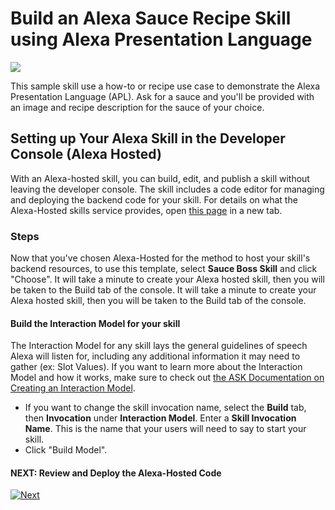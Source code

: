 # Build an Alexa Sauce Recipe Skill using Alexa Presentation Language
<img src="https://m.media-amazon.com/images/G/01/mobile-apps/dex/alexa/alexa-skills-kit/tutorials/quiz-game/header._TTH_.png" />

This sample skill use a how-to or recipe use case to demonstrate the Alexa Presentation Language (APL). Ask for a sauce and you'll be provided with an image and recipe description for the sauce of your choice.

## Setting up Your Alexa Skill in the Developer Console (Alexa Hosted)

With an Alexa-hosted skill, you can build, edit, and publish a skill without leaving the developer console.
The skill includes a code editor for managing and deploying the backend code for your skill.
For details on what the Alexa-Hosted skills service provides, open [this page](https://developer.amazon.com/docs/hosted-skills/build-a-skill-end-to-end-using-an-alexa-hosted-skill.html) in a new tab.

### Steps
Now that you've chosen Alexa-Hosted for the method to host your skill's backend resources, to use this template, select **Sauce Boss Skill** and click "Choose". It will take a minute to create your Alexa hosted skill, then you will be taken to the Build tab of the console. It will take a minute to create your Alexa hosted skill, then you will be taken to the Build tab of the console.


 #### Build the Interaction Model for your skill

The Interaction Model for any skill lays the general guidelines of speech Alexa will listen for, including any additional information it may need to gather (ex: Slot Values). If you want to learn more about the Interaction Model and how it works, make sure to check out [the ASK Documentation on Creating an Interaction Model](https://developer.amazon.com/docs/custom-skills/create-the-interaction-model-for-your-skill.html).

- If you want to change the skill invocation name, select the **Build** tab, then **Invocation** under **Interaction Model**. Enter a **Skill Invocation Name**. This is the name that your users will need to say to start your skill.
- Click "Build Model".


#### NEXT: Review and Deploy the Alexa-Hosted Code
[![Next](https://m.media-amazon.com/images/G/01/mobile-apps/dex/alexa/alexa-skills-kit/tutorials/general/buttons/next._TTH_.png)](./create-alexa-hosted-function.md)

